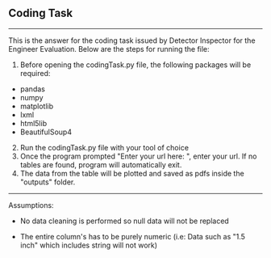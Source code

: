 ## Coding Task

---

This is the answer for the coding task issued by Detector Inspector for the Engineer Evaluation. Below are the steps for running the file:

1. Before opening the codingTask.py file, the following packages will be required:

- pandas
- numpy
- matplotlib
- lxml
- html5lib
- BeautifulSoup4

2. Run the codingTask.py file with your tool of choice
3. Once the program prompted "Enter your url here: ", enter your url. If no tables are found, program will automatically exit.
4. The data from the table will be plotted and saved as pdfs inside the "outputs" folder.

---

Assumptions:

- No data cleaning is performed so null data will not be replaced

- The entire column's has to be purely numeric (i.e: Data such as "1.5 inch" which includes string will not work)

